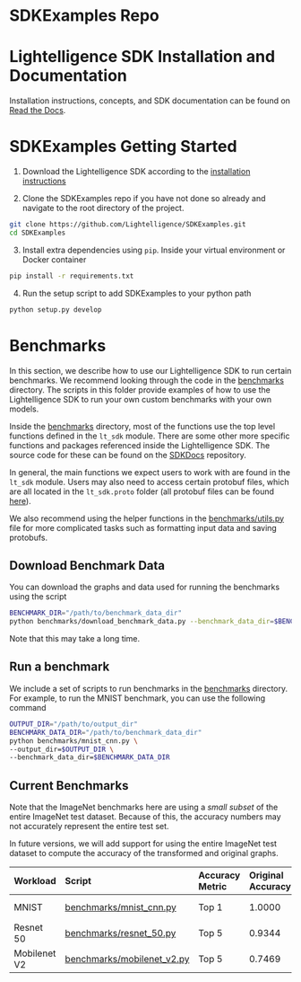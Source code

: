 # SDKExamples Repo

# Lightelligence SDK Installation and Documentation

Installation instructions, concepts, and SDK documentation can be found on [Read the Docs](https://lightelligence-sdk.readthedocs.io/en/latest/index.html).

# SDKExamples Getting Started

1. Download the Lightelligence SDK according to the [installation instructions](https://lightelligence-sdk.readthedocs.io/en/latest/installation.html#)

2. Clone the SDKExamples repo if you have not done so already and navigate to the root directory of the project.

```sh
git clone https://github.com/Lightelligence/SDKExamples.git
cd SDKExamples
```

3. Install extra dependencies using `pip`. Inside your virtual environment or Docker container

```sh
pip install -r requirements.txt
```

4. Run the setup script to add SDKExamples to your python path

```sh
python setup.py develop
```

# Benchmarks

In this section, we describe how to use our Lightelligence SDK to run certain benchmarks. We recommend looking through the code in the [benchmarks](./benchmarks) directory. The scripts in this folder provide examples of how to use the Lightelligence SDK to run your own custom benchmarks with your own models.

Inside the [benchmarks](./benchmarks) directory, most of the functions use the top level functions defined in the `lt_sdk` module. There are some other more specific functions and packages referenced inside the Lightelligence SDK. The source code for these can be found on the [SDKDocs](https://github.com/Lightelligence/SDKDocs) repository.

In general, the main functions we expect users to work with are found in the `lt_sdk` module. Users may also need to access certain protobuf files, which are all located in the `lt_sdk.proto` folder (all protobuf files can be found [here](https://github.com/Lightelligence/SDKDocs/tree/master/lt_sdk/proto)).

We also recommend using the helper functions in the [benchmarks/utils.py](./benchmarks/utils.py) file for more complicated tasks such as formatting input data and saving protobufs.

## Download Benchmark Data

You can download the graphs and data used for running the benchmarks using the script

```sh
BENCHMARK_DIR="/path/to/benchmark_data_dir"
python benchmarks/download_benchmark_data.py --benchmark_data_dir=$BENCHMARK_DATA_DIR
```

Note that this may take a long time.

## Run a benchmark

We include a set of scripts to run benchmarks in the [benchmarks](./benchmarks) directory. For example, to run the MNIST benchmark, you can use the following command

```sh
OUTPUT_DIR="/path/to/output_dir"
BENCHMARK_DATA_DIR="/path/to/benchmark_data_dir"
python benchmarks/mnist_cnn.py \
--output_dir=$OUTPUT_DIR \
--benchmark_data_dir=$BENCHMARK_DATA_DIR
```

## Current Benchmarks

Note that the ImageNet benchmarks here are using a _small subset_ of the entire ImageNet test dataset. Because of this, the accuracy numbers may not accurately represent the entire test set.

In future versions, we will add support for using the entire ImageNet test dataset to compute the accuracy of the transformed and original graphs.

<!--
NOTE:
The values in the accuracy column are filled in during the
upload_to_github.yml pipeline
This pipeline will also create the benchmark/data folder
and populate it with the files referenced in this table
-->

| Workload     | Script                                                     | Accuracy Metric | Original Accuracy           | Transformed Accuracy           | Chrome Tracing                                                                                  | Graphs                                                                                                                                                                                         |
| :----------- | :--------------------------------------------------------- | :-------------- | :-------------------------- | :----------------------------- | ----------------------------------------------------------------------------------------------- | ---------------------------------------------------------------------------------------------------------------------------------------------------------------------------------------------- |
| MNIST        | [benchmarks/mnist_cnn.py](./benchmarks/mnist_cnn.py)       | Top 1           | 1.0000    | 0.9920    | [mnist_cnn_transformed.trace](./benchmarks/data/mnist_cnn/mnist_cnn_transformed.trace)          | [mnist_cnn_original_lgf.pb](./benchmarks/data/mnist_cnn/mnist_cnn_original_lgf.pb), [mnist_cnn_transformed_lgf.pb](./benchmarks/data/mnist_cnn/mnist_cnn_transformed_lgf.pb)                   |
| Resnet 50    | [benchmarks/resnet_50.py](./benchmarks/resnet_50.py)       | Top 5           | 0.9344    | 0.9375    | [resnet_50_transformed.trace](./benchmarks/data/resnet_50/resnet_50_transformed.trace)          | [resnet_50_original_lgf.pb](./benchmarks/data/resnet_50/resnet_50_original_lgf.pb), [resnet_50_transformed_lgf.pb](./benchmarks/data/resnet_50/resnet_50_transformed_lgf.pb)                   |
| Mobilenet V2 | [benchmarks/mobilenet_v2.py](./benchmarks/mobilenet_v2.py) | Top 5           | 0.7469 | 0.6875 | [mobilenet_v2_transformed.trace](./benchmarks/data/mobilenet_v2/mobilenet_v2_transformed.trace) | [mobilenet_v2_original_lgf.pb](./benchmarks/data/mobilenet_v2/mobilenet_v2_original_lgf.pb), [mobilenet_v2_transformed_lgf.pb](./benchmarks/data/mobilenet_v2/mobilenet_v2_transformed_lgf.pb) |

<!-- TODO Add efficientnet to table
| Efficientnet B0 | [benchmarks/efficientnet_b0.py](./benchmarks/efficientnet_b0.py) | Top 5           | 0.9375 | 0.0187 | [efficientnet_b0_transformed.trace](./benchmarks/data/efficientnet_b0/efficientnet_b0_transformed.trace) | [efficientnet_b0_original_lgf.pb](./benchmarks/data/efficientnet_b0_original_lgf.pb), [efficientnet_b0_transformed_lgf.pb](./benchmarks/efficientnet_b0/efficientnet_b0_transformed_lgf.pb)    | -->
